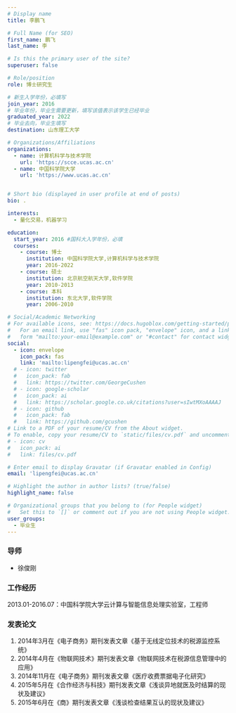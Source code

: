 ```yaml
---
# Display name
title: 李鹏飞

# Full Name (for SEO)
first_name: 鹏飞
last_name: 李

# Is this the primary user of the site?
superuser: false

# Role/position
role: 博士研究生

# 新生入学年份，必填写
join_year: 2016
# 毕业年份，毕业生需要更新，填写该值表示该学生已经毕业
graduated_year: 2022
# 毕业去向，毕业生填写
destination: 山东理工大学

# Organizations/Affiliations
organizations:
  - name: 计算机科学与技术学院
    url: 'https://scce.ucas.ac.cn'  
  - name: 中国科学院大学
    url: 'https://www.ucas.ac.cn'


# Short bio (displayed in user profile at end of posts)
bio: .

interests:
  - 量化交易，机器学习

education:
  start_year: 2016 #国科大入学年份，必填
  courses:
    - course: 博士
      institution: 中国科学院大学,计算机科学与技术学院
      year: 2016-2022
    - course: 硕士
      institution: 北京航空航天大学,软件学院
      year: 2010-2013
    - course: 本科
      institution: 东北大学,软件学院
      year: 2006-2010

# Social/Academic Networking
# For available icons, see: https://docs.hugoblox.com/getting-started/page-builder/#icons
#   For an email link, use "fas" icon pack, "envelope" icon, and a link in the
#   form "mailto:your-email@example.com" or "#contact" for contact widget.
social:
  - icon: envelope
    icon_pack: fas
    link: 'mailto:lipengfei@ucas.ac.cn'
  # - icon: twitter
  #   icon_pack: fab
  #   link: https://twitter.com/GeorgeCushen
  # - icon: google-scholar
  #   icon_pack: ai
  #   link: https://scholar.google.co.uk/citations?user=sIwtMXoAAAAJ
  # - icon: github
  #   icon_pack: fab
  #   link: https://github.com/gcushen
# Link to a PDF of your resume/CV from the About widget.
# To enable, copy your resume/CV to `static/files/cv.pdf` and uncomment the lines below.
# - icon: cv
#   icon_pack: ai
#   link: files/cv.pdf

# Enter email to display Gravatar (if Gravatar enabled in Config)
email: 'lipengfei@ucas.ac.cn'

# Highlight the author in author lists? (true/false)
highlight_name: false

# Organizational groups that you belong to (for People widget)
#   Set this to `[]` or comment out if you are not using People widget.
user_groups:
  - 毕业生
---
```

### **导师** 
- 徐俊刚


<!-- ### **获奖情况**-->


### **工作经历** 
2013.01-2016.07：中国科学院大学云计算与智能信息处理实验室，工程师

### **发表论文** 
1. 2014年3月在《电子商务》期刊发表文章《基于无线定位技术的税源监控系统》
2. 2014年4月在《物联网技术》期刊发表文章《物联网技术在税源信息管理中的应用》
3. 2014年11月在《电子商务》期刊发表文章《医疗收费票据电子化研究》
4. 2015年5月在《合作经济与科技》期刊发表文章《浅谈异地就医及时结算的现状及建议》
5. 2015年6月在《商》期刊发表文章《浅谈检查结果互认的现状及建议》
